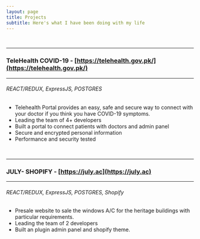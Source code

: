 ```yaml
---
layout: page
title: Projects
subtitle: Here's what I have been doing with my life
---
```

<br/>

----
### TeleHealth COVID-19 - [https://telehealth.gov.pk/](https://telehealth.gov.pk/)
----
###### REACT/REDUX, ExpressJS, POSTGRES
- Telehealth Portal provides an easy, safe and secure way to connect with your doctor if you think you have COVID-19 symptoms.
- Leading the team of 4+ developers
- Built a portal to connect patients with doctors and admin panel
- Secure and encrypted personal information
- Performance and security tested

<br/>

----
### JULY- SHOPIFY - [https://july.ac](https://july.ac)
----
###### REACT/REDUX, ExpressJS, POSTGRES, Shopify
- Presale website to sale the windows A/C for the heritage buildings with particular requirements.
- Leading the team of 2 developers
- Built an plugin admin panel and shopify theme.

<br/>
